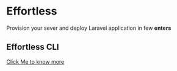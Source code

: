 # Effortless

Provision your sever and deploy Laravel application in few **enters**

## Effortless CLI

<a title="Read Me" href="./cli/README.md"> Click Me to know more </a>
